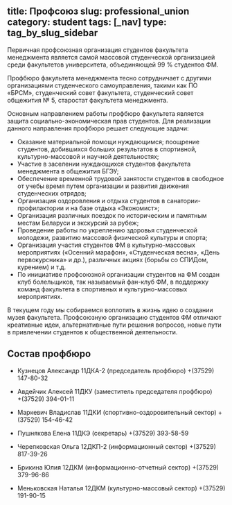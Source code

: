 title: Профсоюз
slug: professional_union
category: student
tags: [_nav]
type: tag_by_slug_sidebar
---

Первичная профсоюзная организация студентов факультета менеджмента является самой массовой студенческой организацией среди факультетов университета, объединяющей 99 % студентов ФМ.

Профбюро факультета менеджмента тесно сотрудничает с другими организациями студенческого самоуправления, такими как ПО «БРСМ», студенческий совет факультета, студенческий совет общежития № 5, старостат факультета менеджмента.

Основным направлением работы профбюро факультета является защита социально-экономическая прав студентов. Для реализации данного направления профбюро решает следующие задачи:
*   Оказание материальной помощи нуждающимся; поощрение студентов, добившихся больших результатов в спортивной, культурно-массовой и научной деятельностях;
*   Участие в заселении нуждающихся студентов факультета менеджмента в общежития БГЭУ;
*   Обеспечение временной трудовой занятости студентов в свободное от учебы время путем организации и развития движения студенческих отрядов;
*   Организация оздоровления и отдыха студентов в санатории-профилактории и на базе отдыха «Экономист»;
*   Организация различных поездок по историческим и памятным местам Беларуси и экскурсий за рубеж;
*   Проведение работы по укреплению здоровья студенческой молодежи, развитию массовой физической культуры и спорта;
*   Организация участия студентов ФМ в культурно-массовых мероприятиях («Осенний марафон», «Студенческая весна», «День первокурсника» и др.), различных акциях (борьбы со СПИДом, курением) и т.д.
*   По инициативе профсоюзной организации студентов на ФМ создан клуб болельщиков, так называемый фан-клуб ФМ, в поддержку команд факультета в спортивных и культурно-массовых мероприятиях.

В текущем году мы собираемся воплотить в жизнь идею о создании музея факультета. Профсоюзную организацию студентов ФМ отличают креативные идеи, альтернативные пути решения вопросов, новые пути в привлечении студентов к общественной деятельности.

Состав профбюро
---------------


- Кузнецов Александр 11ДКА-2 (председатель профбюро)
         +(37529) 147-80-32 
   
- Авдейчик Алексей 11ДКУ (заместитель председателя профбюро)      
     +(37529) 394-01-11 

- Маркевич Владислав 11ДКИ (спортивно-оздоровительный сектор)
    +(37529) 154-46-42

- Пушнякова Елена 11ДКЭ (секретарь) 
    +(37529) 393-58-59

- Черепковская Ольга 12ДКП-2 (информационный сектор) 
       +(37529) 817-39-26

- Брикина Юлия 12ДКМ (информационно-отчетный сектор) 
      +(37529) 379-96-86

- Меньковская Наталья 12ДКМ (культурно-массовый сектор) 
       +(37529) 191-90-15


